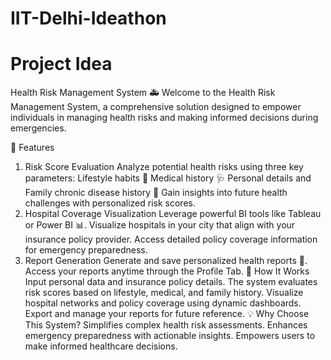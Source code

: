 # IIT-Delhi-Ideathon
# Project Idea
Health Risk Management System 🚑
Welcome to the Health Risk Management System, a comprehensive solution designed to empower individuals in managing health risks and making informed decisions during emergencies.

🌟 Features
1. Risk Score Evaluation
Analyze potential health risks using three key parameters:
Lifestyle habits 🏃
Medical history 🩺
Personal details and Family chronic disease history 🧬
Gain insights into future health challenges with personalized risk scores.
2. Hospital Coverage Visualization
Leverage powerful BI tools like Tableau or Power BI 📊.
Visualize hospitals in your city that align with your insurance policy provider.
Access detailed policy coverage information for emergency preparedness.
3. Report Generation
Generate and save personalized health reports 📝.
Access your reports anytime through the Profile Tab.
🚀 How It Works
Input personal data and insurance policy details.
The system evaluates risk scores based on lifestyle, medical, and family history.
Visualize hospital networks and policy coverage using dynamic dashboards.
Export and manage your reports for future reference.
💡 Why Choose This System?
Simplifies complex health risk assessments.
Enhances emergency preparedness with actionable insights.
Empowers users to make informed healthcare decisions.
